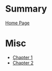 # Summary

[Home Page](HomePage.md)

# Misc
- [Chapter 1](./chapter_1.md)
- [Chapter 2](./chapter_2.md)
